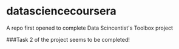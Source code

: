 datasciencecoursera
===================

A repo first opened to complete Data Scincentist's Toolbox project

###Task 2 of the project seems to be completed!
